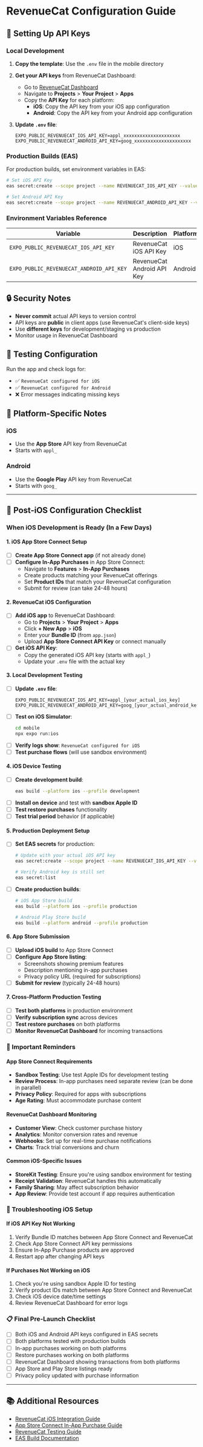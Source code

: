 # RevenueCat Configuration Guide

## 🔑 Setting Up API Keys

### **Local Development**

1. **Copy the template**: Use the `.env` file in the mobile directory
2. **Get your API keys** from RevenueCat Dashboard:
   - Go to [RevenueCat Dashboard](https://app.revenuecat.com)
   - Navigate to **Projects** > **Your Project** > **Apps**
   - Copy the **API Key** for each platform:
     - **iOS**: Copy the API key from your iOS app configuration
     - **Android**: Copy the API key from your Android app configuration

3. **Update `.env` file**:
   ```env
   EXPO_PUBLIC_REVENUECAT_IOS_API_KEY=appl_xxxxxxxxxxxxxxxxxxxxx
   EXPO_PUBLIC_REVENUECAT_ANDROID_API_KEY=goog_xxxxxxxxxxxxxxxxxxxxx
   ```

### **Production Builds (EAS)**

For production builds, set environment variables in EAS:

```bash
# Set iOS API Key
eas secret:create --scope project --name REVENUECAT_IOS_API_KEY --value "appl_xxxxxxxxxxxxxxxxxxxxx"

# Set Android API Key  
eas secret:create --scope project --name REVENUECAT_ANDROID_API_KEY --value "goog_xxxxxxxxxxxxxxxxxxxxx"
```

### **Environment Variables Reference**

| Variable | Description | Platform | Required |
|----------|-------------|----------|----------|
| `EXPO_PUBLIC_REVENUECAT_IOS_API_KEY` | RevenueCat iOS API Key | iOS | ✅ |
| `EXPO_PUBLIC_REVENUECAT_ANDROID_API_KEY` | RevenueCat Android API Key | Android | ✅ |

## 🔒 Security Notes

- **Never commit** actual API keys to version control
- API keys are **public** in client apps (use RevenueCat's client-side keys)
- Use **different keys** for development/staging vs production
- Monitor usage in RevenueCat Dashboard

## 🚀 Testing Configuration

Run the app and check logs for:
- ✅ `RevenueCat configured for iOS` 
- ✅ `RevenueCat configured for Android`
- ❌ Error messages indicating missing keys

## 📱 Platform-Specific Notes

### iOS
- Use the **App Store** API key from RevenueCat
- Starts with `appl_`

### Android  
- Use the **Google Play** API key from RevenueCat
- Starts with `goog_`

---

## 🍎 Post-iOS Configuration Checklist

### **When iOS Development is Ready (In a Few Days)**

#### **1. iOS App Store Connect Setup**
- [ ] **Create App Store Connect app** (if not already done)
- [ ] **Configure In-App Purchases** in App Store Connect:
  - Navigate to **Features** > **In-App Purchases** 
  - Create products matching your RevenueCat offerings
  - Set **Product IDs** that match your RevenueCat configuration
  - Submit for review (can take 24-48 hours)

#### **2. RevenueCat iOS Configuration**
- [ ] **Add iOS app** to RevenueCat Dashboard:
  - Go to **Projects** > **Your Project** > **Apps**
  - Click **+ New App** > **iOS**
  - Enter your **Bundle ID** (from `app.json`)
  - Upload **App Store Connect API Key** or connect manually
- [ ] **Get iOS API Key**:
  - Copy the generated iOS API key (starts with `appl_`)
  - Update your `.env` file with the actual key

#### **3. Local Development Testing**
- [ ] **Update `.env` file**:
  ```env
  EXPO_PUBLIC_REVENUECAT_IOS_API_KEY=appl_[your_actual_ios_key]
  EXPO_PUBLIC_REVENUECAT_ANDROID_API_KEY=goog_[your_actual_android_key]
  ```
- [ ] **Test on iOS Simulator**:
  ```bash
  cd mobile
  npx expo run:ios
  ```
- [ ] **Verify logs show**: `RevenueCat configured for iOS`
- [ ] **Test purchase flows** (will use sandbox environment)

#### **4. iOS Device Testing**
- [ ] **Create development build**:
  ```bash
  eas build --platform ios --profile development
  ```
- [ ] **Install on device** and test with **sandbox Apple ID**
- [ ] **Test restore purchases** functionality
- [ ] **Test trial period** behavior (if applicable)

#### **5. Production Deployment Setup**
- [ ] **Set EAS secrets** for production:
  ```bash
  # Update with your actual iOS API key
  eas secret:create --scope project --name REVENUECAT_IOS_API_KEY --value "appl_[your_actual_ios_key]"
  
  # Verify Android key is still set
  eas secret:list
  ```
- [ ] **Create production builds**:
  ```bash
  # iOS App Store build
  eas build --platform ios --profile production
  
  # Android Play Store build  
  eas build --platform android --profile production
  ```

#### **6. App Store Submission**
- [ ] **Upload iOS build** to App Store Connect
- [ ] **Configure App Store listing**:
  - Screenshots showing premium features
  - Description mentioning in-app purchases
  - Privacy policy URL (required for subscriptions)
- [ ] **Submit for review** (typically 24-48 hours)

#### **7. Cross-Platform Production Testing**
- [ ] **Test both platforms** in production environment
- [ ] **Verify subscription sync** across devices
- [ ] **Test restore purchases** on both platforms
- [ ] **Monitor RevenueCat Dashboard** for incoming transactions

### **🚨 Important Reminders**

#### **App Store Connect Requirements**
- **Sandbox Testing**: Use test Apple IDs for development testing
- **Review Process**: In-app purchases need separate review (can be done in parallel)
- **Privacy Policy**: Required for apps with subscriptions
- **Age Rating**: Must accommodate purchase content

#### **RevenueCat Dashboard Monitoring**
- **Customer View**: Check customer purchase history
- **Analytics**: Monitor conversion rates and revenue
- **Webhooks**: Set up for real-time purchase notifications
- **Charts**: Track trial conversions and churn

#### **Common iOS-Specific Issues**
- **StoreKit Testing**: Ensure you're using sandbox environment for testing
- **Receipt Validation**: RevenueCat handles this automatically
- **Family Sharing**: May affect subscription behavior
- **App Review**: Provide test account if app requires authentication

### **🔧 Troubleshooting iOS Setup**

#### **If iOS API Key Not Working**
1. Verify Bundle ID matches between App Store Connect and RevenueCat
2. Check App Store Connect API key permissions
3. Ensure In-App Purchase products are approved
4. Restart app after changing API keys

#### **If Purchases Not Working on iOS**
1. Check you're using sandbox Apple ID for testing
2. Verify product IDs match between App Store Connect and RevenueCat
3. Check iOS device date/time settings
4. Review RevenueCat Dashboard for error logs

### **📋 Final Pre-Launch Checklist**
- [ ] Both iOS and Android API keys configured in EAS secrets
- [ ] Both platforms tested with production builds
- [ ] In-app purchases working on both platforms
- [ ] Restore purchases working on both platforms
- [ ] RevenueCat Dashboard showing transactions from both platforms
- [ ] App Store and Play Store listings ready
- [ ] Privacy policy updated with purchase information

---

## 📚 Additional Resources

- [RevenueCat iOS Integration Guide](https://docs.revenuecat.com/docs/ios)
- [App Store Connect In-App Purchase Guide](https://developer.apple.com/app-store-connect/help/#/devb57be10e7)
- [RevenueCat Testing Guide](https://docs.revenuecat.com/docs/sandbox)
- [EAS Build Documentation](https://docs.expo.dev/build/introduction/)